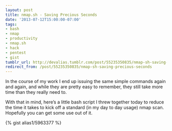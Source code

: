 ```yaml
---
layout: post
title: nmap.sh - Saving Precious Seconds
date: '2013-07-12T15:00:00-07:00'
tags:
- bash
- nmap
- productivity
- nmap.sh
- hack
- pentest
- gist
tumblr_url: http://devalias.tumblr.com/post/55235350835/nmap-sh-saving-precious-seconds
redirect_from: /post/55235350835/nmap-sh-saving-precious-seconds
---
```

In the course of my work I end up issuing the same simple commands again and again, and while they are pretty easy to remember, they still take more time than they really need to.

With that in mind, here’s a little bash script I threw together today to reduce the time it takes to kick off a standard (in my day to day usage) nmap scan. Hopefully you can get some use out of it.

{% gist alias1/5963377 %}
